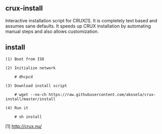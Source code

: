 ## crux-install

Interactive installation script for CRUX[1].  It is completely text
based and assumes sane defaults.  It speeds up CRUX installation by
automating manual steps and also allows customization.

## install

```
(1) Boot from ISO

(2) Initialize network

    # dhcpcd

(3) Download install script

    # wget --no-ch https://raw.githubusercontent.com/akosela/crux-install/master/install

(4) Run it

    # sh install
```

[1] http://crux.nu/
